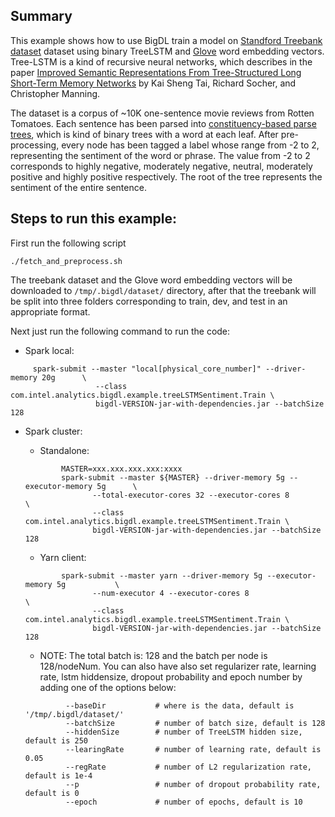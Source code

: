 ## Summary
This example shows how to use BigDL train a model on [Standford Treebank
dataset](https://nlp.stanford.edu/sentiment/index.html) dataset using binary TreeLSTM and [Glove](https://nlp.stanford.edu/projects/glove/)
word embedding vectors.   Tree-LSTM is a kind of recursive neural networks, which describes in the paper 
[Improved Semantic Representations From Tree-Structured Long Short-Term Memory Networks](https://arxiv.org/abs/1503.00075)
 by Kai Sheng Tai, Richard Socher, and Christopher Manning.

The dataset is a corpus of ~10K one-sentence movie reviews from Rotten Tomatoes. Each sentence has been parsed into
[constituency-based parse trees](https://en.wikipedia.org/wiki/Parse_tree#Constituency-based_parse_trees), which is
kind of binary trees with a word at each leaf. After pre-processing, every node has been tagged a label whose range from -2 to 2, representing 
the sentiment of the word or phrase. The value from -2 to 2 corresponds to highly negative, moderately negative, neutral, moderately positive and
highly positive respectively. The root of the tree represents the sentiment of the entire sentence.

## Steps to run this example:
First run the following script

```{r, engine='sh'}
./fetch_and_preprocess.sh
```

The treebank dataset and the Glove word embedding vectors will be downloaded to
`/tmp/.bigdl/dataset/` directory, after that the treebank will be split into three folders
corresponding to train, dev, and test in an appropriate format.

Next just run the following command to run the code:

* Spark local:

```{r, engine='sh'}
     spark-submit --master "local[physical_core_number]" --driver-memory 20g      \
                   --class com.intel.analytics.bigdl.example.treeLSTMSentiment.Train \
                   bigdl-VERSION-jar-with-dependencies.jar --batchSize 128           
```

* Spark cluster:
    * Standalone:
      
    ```{r, engine='sh'}
            MASTER=xxx.xxx.xxx.xxx:xxxx
            spark-submit --master ${MASTER} --driver-memory 5g --executor-memory 5g      \
                   --total-executor-cores 32 --executor-cores 8                      \
                   --class com.intel.analytics.bigdl.example.treeLSTMSentiment.Train \
                   bigdl-VERSION-jar-with-dependencies.jar --batchSize 128           
    ```
        
    * Yarn client:
        
    ```{r, engine='sh'}
            spark-submit --master yarn --driver-memory 5g --executor-memory 5g           \
                   --num-executor 4 --executor-cores 8                               \
                   --class com.intel.analytics.bigdl.example.treeLSTMSentiment.Train \
                   bigdl-VERSION-jar-with-dependencies.jar --batchSize 128           
    ```
      
    * NOTE: The total batch is: 128 and the batch per node is 128/nodeNum.
            You can also have also set regularizer rate, learning rate, lstm hiddensize,
            dropout probability and epoch number by adding one of the options below:          

    ```{r, engine='sh'}
             --baseDir           # where is the data, default is '/tmp/.bigdl/dataset/'
             --batchSize         # number of batch size, default is 128             
             --hiddenSize        # number of TreeLSTM hidden size, default is 250
             --learingRate       # number of learning rate, default is 0.05
             --regRate           # number of L2 regularization rate, default is 1e-4
             --p                 # number of dropout probability rate, default is 0
             --epoch             # number of epochs, default is 10
    ```


